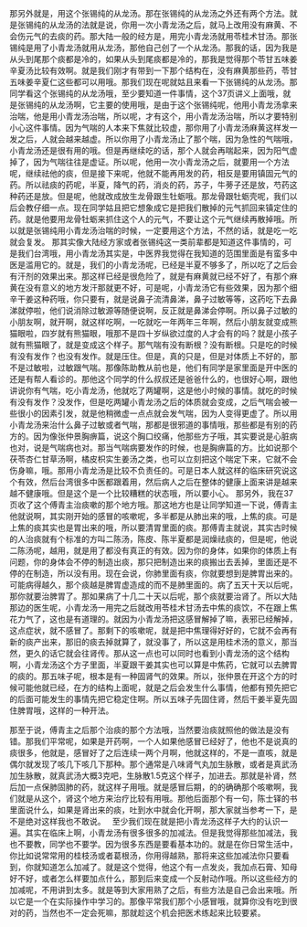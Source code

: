 那另外就是，用这个张锡纯的从龙汤。那在张锡纯的从龙汤之外还有两个方法。就是张锡纯的从龙汤的法就是说，你用一次小青龙汤之后，就马上改用没有麻黄、不会伤元气的去痰的药。那大陆一般的经方是，用完小青龙汤就用苓桂术甘汤。那张锡纯是用了小青龙汤就用从龙汤，那他自己创了一个从龙汤。那我的话，因为我是从头到尾那个痰都是冷的，如果从头到尾痰都是冷的，那我是觉得那个苓甘五味姜辛夏汤比较有效啊。就是我们刚才有带到一下那个结构在，没有麻黄那些药，苓甘五味姜辛夏仁这些都可以用哦。那我们现在呢就姑且来看一下张锡纯的从龙汤。那同学看这个张锡纯的从龙汤哦，至少要知道一件事情，这个37页讲义上面哦，就是张锡纯的从龙汤啊，它主要的使用哦，是由于这个张锡纯呢，他用小青龙汤拿来治喘，他是用小青龙汤治喘，所以呢，才有这个，用小青龙汤治喘，所以才要特别小心这件事情。因为气喘的人本来下焦就比较虚，那你用了小青龙汤麻黄这样发一发之后，人就会越来越虚。所以你用了小青龙汤止了那个喘，因为急性的气喘哦，小青龙汤还是很有用的哦。但是再继续吃的话，那个人就会再喘起来，因为阳气虚掉了，因为气喘往往是虚证。所以呢，他用一次小青龙汤之后，就要用一个方法呢，继续祛他的痰，但是接下来呢，他就不能再用发的药，相反是要用镇固元气的药。所以祛痰的药呢，半夏，降气的药，消炎的药，苏子，牛蒡子还是放，芍药这种药还是放。但是呢，他就改成放生龙骨跟生牡蛎哦。那龙骨跟牡蛎壳呢，我们以后会教仔细一点。现在同学姑且把它想象成它是把我们散掉的元气抓回来镇定住的药。就是他要用龙骨牡蛎来抓住这个人的元气，不要让这个元气继续再散掉哦。所以就是张锡纯用小青龙汤治喘的时候，一定要用这个方法，不然的话，就是吃一吃就会复发。
那其实像大陆经方家或者张锡纯这一类前辈都是知道这件事情的，可是我们台湾哦，用小青龙汤其实是，中医界我觉得在我知道的范围里面是有蛮多中医是滥用它的。就是，我们的小青龙汤呢，已经是半夏不够多了，所以吃了之后会有汗剂的效果出来。那这样已经是很危险了，就是有麻黄就已经不好了，有那个麻黄在没有意义的地方发汗那就更不好，可是呢，小青龙汤它有些效果，因为那个细辛干姜这种药哦，你只要有，就是说鼻子流清鼻涕，鼻子过敏等等，这药吃下去鼻涕就停啦，他们说消除过敏源等随便说啊，反正就是鼻涕会停啊。所以鼻子过敏的小朋友啊，就开啊，就这样吃啊，一吃就吃一年两年三年啊，然后小朋友就变成熊猫眼啦，四岁就有熊猫眼，哦那不是四十岁纵欲过度的人才会有的吗？就是小孩子就有熊猫眼了，就是变成这个样子。那气喘有没有断根？没有断根。只是吃的时候有没有发作？也没有发作。就是压住。但是，真的只是，但是对体质上不好的，那不是过敏啦，过敏跟气喘。那像陈助教从前也是，他们有同学是家里面是开中医的还是有帮人看诊的。那他这个同学的什么叔叔还是爸爸什么的，也很好心啊，跟他讲说你有气喘，吃小青龙汤，他就吃了两罐啊，这是他小时候的事情。就吃的时候有没有发作？没发作，但是吃两罐小青龙汤之后的体质就会变成，之后气喘会被一些很小的因素引发，就是他稍微虚一点点就会发气喘，因为人变得更虚了。所以用小青龙汤来治什么鼻子过敏或者气喘，那都是很邪道的事情哦，那些都是有别的药方的。因为像张仲景胸痹篇，说这个胸口绞痛，他那些方子哦，其实要说是心脏病也对，说是气喘病也对。那当气喘病要发作的时候，也是胸痹篇的方。比如说那个茯苓杏仁甘草汤啊，橘皮枳实生姜汤之类，也可以立刻把这个喘定下来，它就不会伤身嘛，哦。那用小青龙汤是比较不负责任的。可是日本人就这样的临床研究说这个有效，然后台湾很多中医都跟着用，然后病人之后在整体的健康上面来讲是越来越不健康哦。但是这个是一个比较糟糕的状态哦，所以要小心。
那另外，我在37页收了这个傅青主治痰嗽的那个地方哦。那这地方也是让同学知道一下说，傅青主他就说啊，其实刚开始的感冒的咳嗽呢，多半都是从肺出来的哦，上焦的痰。可是上焦的痰其实也是胃出来的哦，所以要清胃里面的痰。那傅青主就说，其实古时候的人治痰就有个标准的方叫二陈汤，陈皮、陈半夏都是润燥祛痰的，但是呢，他说二陈汤呢，越用，就是用了都没有真正的有效。因为你的身体，如果你的体质上有问题，你的身体会不停的制造出痰，那只把制造出来的痰搬出去丢掉，里面还是不停的在制造，所以没有用。现在会说，你肺里面有痰，你就要想到是脾胃出来的。可能病得越久，那个痰越是脾胃虚造成的而不是肺里面的。病了五天十天以后呢，那你就要治脾胃了。那如果病了十几二十天以后呢，那个痰就要治肾了。所以大陆那边的医生呢，小青龙汤一用完之后就改用苓桂术甘汤去中焦的痰饮，不在跟上焦花力气了，这也是有道理的。就因为小青龙汤把这感冒解掉了嘛，表邪已经解掉，这点症状，就不感冒了。那剩下的咳嗽呢，就是把中焦理得好好的，它就不会再有新的痰产出来，那旧的痰去掉就算了，就没事了，所以这是用桂术汤的意义，那当然，更久的话它就会往肾传。那从这一点也可以同时也看到小青龙汤的这个结构啊，小青龙汤这个方子里面，半夏跟干姜其实也可以算是中焦药，它就可以去脾胃的痰的。那五味子呢，根本是有一种固肾气的效果。所以，张仲景在开这个方的时候可能他就已经，在方的结构上面呢，就是之后会发生什么事情，他都有预先把它的后面可能发生的事情先把它稳定住啊。所以五味子先固住肾，然后干姜半夏先固住脾胃哦，这样的一种开法。

那至于说，傅青主之后那个治痰的那个方法哦，当然要治痰就照他的做法是没有错。那我们平常呢，如果是开药啊，一个人如果他感冒已经好了，他也不是说真的痰很多，他就是，感冒好了之后连续一两个月啊，他就这样的，不是一直咳，就是偶尔就发现了咳几下咳几下那种。那个通常是八味肾气丸加生脉散，或者是真武汤加生脉散，就真武汤大概3克吧，生脉散1.5克这个样子，加进去。那就是补肾，然后加一点保肺固肺的药，就这样子用哦。就是感冒后期，的的确确那个咳嗽啊，我们就是从这个，肾这个地方来治疗比较有用哦。那他后面那个有一句，陈士铎的书里面说什么，如果是肾出来的痰，吐到水中就会化开啊，那大家就当参考一下，是不是绝对这样我也不敢说。
 
至少我们现在就是把小青龙汤这样子大约的认识一遍。其实在临床上啊，小青龙汤有很多很多的加减法。但是我觉得那些加减法，我也不要教，同学也不要学。因为很多东西是要看基本功的。就是在你日常生活中，你比如说常常用的桂枝汤或者葛根汤，你用得越熟，那将来这些加减法你只要看到，你就知道怎么加减了。就是这个觉得，他这个有一点发炎，我加点石膏、知母好不好，或者怎么样要加点什么，那到后来变成一个反射动作哦。所以这些经方的加减呢，不用讲到太多。就是等到大家用熟了之后，有些方法是自己会出来哦。所以它是一个在实际操作中学习的。那像平常我们那个小感冒哦，就算你没有吃到很对的药，当然也不一定会死嘛，那就趁这个机会把医术练起来比较要紧。
